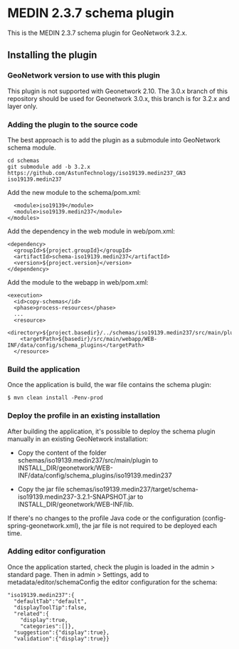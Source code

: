 # MEDIN 2.3.7 schema plugin

This is the MEDIN 2.3.7 schema plugin for GeoNetwork 3.2.x.

## Installing the plugin

### GeoNetwork version to use with this plugin

This plugin is not supported with Geonetwork 2.10. The 3.0.x branch of this repository should be used for Geonetwork 3.0.x, this branch is for 3.2.x and layer only.

### Adding the plugin to the source code

The best approach is to add the plugin as a submodule into GeoNetwork schema module.

```
cd schemas
git submodule add -b 3.2.x https://github.com/AstunTechnology/iso19139.medin237_GN3 iso19139.medin237
```

Add the new module to the schema/pom.xml:

```
  <module>iso19139</module>
  <module>iso19139.medin237</module>
</modules>
```

Add the dependency in the web module in web/pom.xml:

```
<dependency>
  <groupId>${project.groupId}</groupId>
  <artifactId>schema-iso19139.medin237</artifactId>
  <version>${project.version}</version>
</dependency>
```

Add the module to the webapp in web/pom.xml:

```
<execution>
  <id>copy-schemas</id>
  <phase>process-resources</phase>
  ...
  <resource>
    <directory>${project.basedir}/../schemas/iso19139.medin237/src/main/plugin</directory>
    <targetPath>${basedir}/src/main/webapp/WEB-INF/data/config/schema_plugins</targetPath>
  </resource>
```

### Build the application 

Once the application is build, the war file contains the schema plugin:

```
$ mvn clean install -Penv-prod
```

### Deploy the profile in an existing installation

After building the application, it's possible to deploy the schema plugin manually in an existing GeoNetwork installation:

- Copy the content of the folder schemas/iso19139.medin237/src/main/plugin to INSTALL_DIR/geonetwork/WEB-INF/data/config/schema_plugins/iso19139.medin237 

- Copy the jar file schemas/iso19139.medin237/target/schema-iso19139.medin237-3.2.1-SNAPSHOT.jar to INSTALL_DIR/geonetwork/WEB-INF/lib.

If there's no changes to the profile Java code or the configuration (config-spring-geonetwork.xml), the jar file is not required to be deployed each time.


### Adding editor configuration
Once the application started, check the plugin is loaded in the admin > standard page. Then in admin > Settings, add to metadata/editor/schemaConfig the editor configuration for the schema:

    "iso19139.medin237":{
      "defaultTab":"default",
      "displayToolTip":false,
      "related":{
        "display":true,
        "categories":[]},
      "suggestion":{"display":true},
      "validation":{"display":true}}